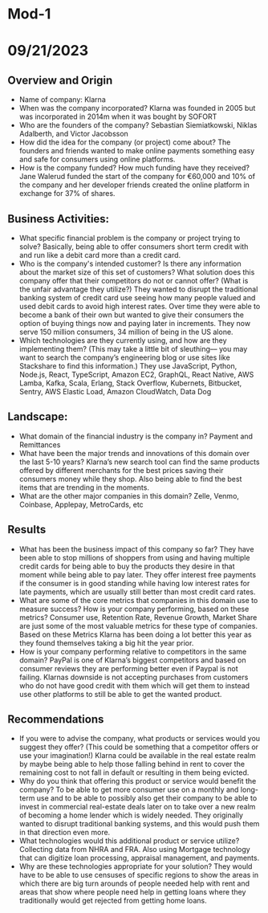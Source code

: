 # Mod-1
# 09/21/2023

## Overview and Origin

* Name of company: 
	Klarna
* When was the company incorporated?
	Klarna was founded in 2005 but was incorporated in 2014m when it was bought by SOFORT
* Who are the founders of the company?
	Sebastian Siemiatkowski, Niklas Adalberth, and Victor Jacobsson
* How did the idea for the company (or project) come about?
	The founders and friends wanted to make online payments something easy and safe for consumers using online platforms. 
* How is the company funded? How much funding have they received?
	Jane Walerud funded the start of the company for €60,000 and 10% of the company and her developer friends created the online platform in exchange for 37% of shares.

## Business Activities:
* What specific financial problem is the company or project trying to solve?
	Basically, being able to offer consumers short term credit with and run like a debit card more than a credit card. 
* Who is the company's intended customer?  Is there any information about the market size of this set of customers?
What solution does this company offer that their competitors do not or cannot offer? (What is the unfair advantage they utilize?)
	They wanted to disrupt the traditional banking system of credit card use seeing how many people valued and used debit cards to avoid high interest rates. Over time they were able to become a bank of their own but wanted to give their consumers the option of buying things now and paying later in increments. They now serve 150 million consumers, 34 million of being in the US alone. 
* Which technologies are they currently using, and how are they implementing them? (This may take a little bit of sleuthing–– you may want to search the company’s engineering blog or use sites like Stackshare to find this information.)
	They use JavaScript, Python, Node.js, React, TypeScript, Amazon EC2, GraphQL, React Native, AWS Lamba, Kafka, Scala, Erlang, Stack Overflow, Kubernets, Bitbucket, Sentry, AWS Elastic Load, Amazon CloudWatch, Data Dog

## Landscape:
* What domain of the financial industry is the company in?
	Payment and Remittances 
* What have been the major trends and innovations of this domain over the last 5-10 years?
	Klarna’s new search tool can find the same products offered by different merchants for the best prices saving their consumers money while they shop. Also being able to find the best items that are trending in the moments. 
* What are the other major companies in this domain?
	Zelle, Venmo, Coinbase, Applepay, MetroCards, etc

## Results
* What has been the business impact of this company so far?
	They have been able to stop millions of shoppers from using and having multiple credit cards for being able to buy the products they desire in that moment while being able to pay later. They offer interest free payments if the consumer is in good standing while having low interest rates for late payments, which are usually still better than most credit card rates. 
* What are some of the core metrics that companies in this domain use to measure success? How is your company performing, based on these metrics?		Consumer use, Retention Rate, Revenue Growth, Market Share are just some of the most valuable metrics for these type of companies. Based on these Metrics Klarna has been doing a lot better this year as they found themselves taking a big hit the year prior. 
* How is your company performing relative to competitors in the same domain?
	PayPal is one of Klarna’s biggest competitors and based on consumer reviews they are performing better even if Paypal is not failing. Klarnas downside is not accepting purchases from customers who do not have good credit with them which will get them to instead use other platforms to still be able to get the wanted product. 

## Recommendations
* If you were to advise the company, what products or services would you suggest they offer? (This could be something that a competitor offers or use your imagination!)
	Klarna could be available in the real estate realm by maybe being able to help those falling behind in rent to cover the remaining cost to not fall in default or resulting in them being evicted.
* Why do you think that offering this product or service would benefit the company?
	To be able to get more consumer use on a monthly and long-term use and to be able to possibly also get their company to be able to invest in commercial real-estate deals later on to take over a new realm of becoming a home lender which is widely needed. They originally wanted to disrupt traditional banking systems, and this would push them in that direction even more. 
* What technologies would this additional product or service utilize?
	Collecting data from NHRA and FRA. Also using Mortgage technology that can digitize loan processing, appraisal management, and payments. 	
* Why are these technologies appropriate for your solution?
	They would have to be able to use censuses of specific regions to show the areas in which there are big turn arounds of people needed help with rent and areas that show where people need help in getting loans where they traditionally would get rejected from getting home loans.
